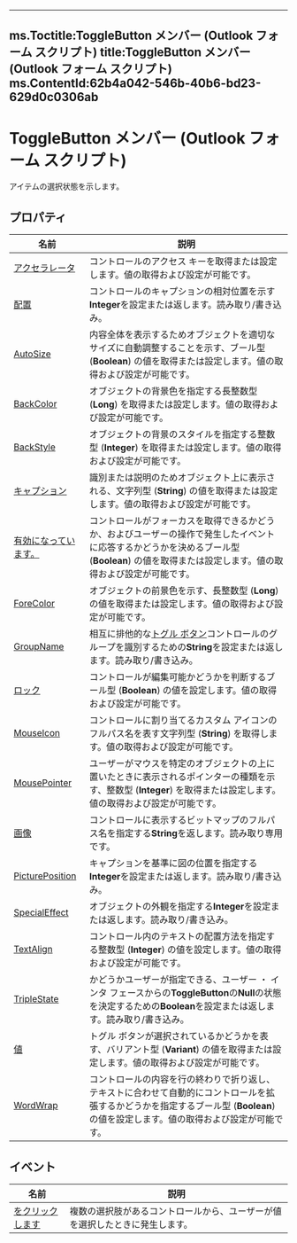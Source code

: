 

---
ms.Toctitle:ToggleButton メンバー (Outlook フォーム スクリプト)
title:ToggleButton メンバー (Outlook フォーム スクリプト)
ms.ContentId:62b4a042-546b-40b6-bd23-629d0c0306ab
---
# ToggleButton メンバー (Outlook フォーム スクリプト)




アイテムの選択状態を示します。

## プロパティ

|**名前**|**説明**|
|---|---|
|[アクセラレータ](d4a436a0-d294-68e8-720b-5f8c76cb9d05.md)|コントロールのアクセス キーを取得または設定します。値の取得および設定が可能です。|
|[配置](4da207a8-40b6-f0e8-ba15-6bb0e6eaf5ff.md)|コントロールのキャプションの相対位置を示す**Integer**を設定または返します。読み取り/書き込み。|
|[AutoSize](47c3871e-549b-1db7-beb9-e53031b5f6d4)|内容全体を表示するためオブジェクトを適切なサイズに自動調整することを示す、ブール型 (**Boolean**) の値を取得または設定します。値の取得および設定が可能です。|
|[BackColor](5c3ff165-c5b6-43f2-1f62-398ad5219a43)|オブジェクトの背景色を指定する長整数型 (**Long**) を取得または設定します。値の取得および設定が可能です。|
|[BackStyle](8113f2ac-91e5-2037-7ae8-ad0c2a6a7718)|オブジェクトの背景のスタイルを指定する整数型 (**Integer**) を取得または設定します。値の取得および設定が可能です。|
|[キャプション](3473424a-6a01-50ab-f3a9-3f6cb3114d3b)|識別または説明のためオブジェクト上に表示される、文字列型 (**String**) の値を取得または設定します。値の取得および設定が可能です。|
|[有効になっています。](bf882b3a-f626-ed1a-f4a6-7269546a2460)|コントロールがフォーカスを取得できるかどうか、およびユーザーの操作で発生したイベントに応答するかどうかを決めるブール型 (**Boolean**) の値を取得または設定します。値の取得および設定が可能です。|
|[ForeColor](f7f8c083-f8df-b9c3-adc8-04d0152d2040)|オブジェクトの前景色を示す、長整数型 (**Long**) の値を取得または設定します。値の取得および設定が可能です。|
|[GroupName](69787bc9-90cb-c2f7-380d-2f48ab2db270)|相互に排他的な[トグル ボタン](01ce5640-9f19-3c0e-1aa4-96d87074bf8b.md)コントロールのグループを識別するための**String**を設定または返します。読み取り/書き込み。|
|[ロック](33e4c29b-d583-cb64-d624-391f85628772)|コントロールが編集可能かどうかを判断するブール型 (**Boolean**) の値を設定します。値の取得および設定が可能です。|
|[MouseIcon](38d523a1-a91d-24b0-ee8b-ebbf61a7c0f4)|コントロールに割り当てるカスタム アイコンのフルパス名を表す文字列型 (**String**) を取得します。値の取得および設定が可能です。|
|[MousePointer](99b9049e-c83f-933e-a48c-8ff97b1e157a)|ユーザーがマウスを特定のオブジェクトの上に置いたときに表示されるポインターの種類を示す、整数型 (**Integer**) を取得または設定します。値の取得および設定が可能です。|
|[画像](18094fda-7951-726b-c952-1bb5d6b8fcb8.md)|コントロールに表示するビットマップのフルパス名を指定する**String**を返します。読み取り専用です。|
|[PicturePosition](c13513d8-87dc-795d-adbd-bbb5335524ad.md)|キャプションを基準に図の位置を指定する**Integer**を設定または返します。読み取り/書き込み。|
|[SpecialEffect](a123389c-3bf4-843f-763c-76e8fff18c6c.md)|オブジェクトの外観を指定する**Integer**を設定または返します。読み取り/書き込み。|
|[TextAlign](c1609440-9ca2-064a-9d77-dbcae3b73682)|コントロール内のテキストの配置方法を指定する整数型 (**Integer**) の値を設定します。値の取得および設定が可能です。|
|[TripleState](a82cbddf-3273-db90-57f7-26d12dac0c23.md)|かどうかユーザーが指定できる、ユーザー ・ インタ フェースからの**ToggleButton**の**Null**の状態を決定するための**Boolean**を設定または返します。読み取り/書き込み。|
|[値](7e935582-fcae-a703-4fbe-eda43852d0ce)|トグル ボタンが選択されているかどうかを表す、バリアント型 (**Variant**) の値を取得または設定します。値の取得および設定が可能です。|
|[WordWrap](40fbf95d-eb90-eb1e-22d0-3ab54e871b01)|コントロールの内容を行の終わりで折り返し、テキストに合わせて自動的にコントロールを拡張するかどうかを指定するブール型 (**Boolean**) の値を設定します。値の取得および設定が可能です。|




## イベント

|**名前**|**説明**|
|---|---|
|[をクリックします](777a0efc-c376-221b-ecea-5bd7797488de.md)|複数の選択肢があるコントロールから、ユーザーが値を選択したときに発生します。|






